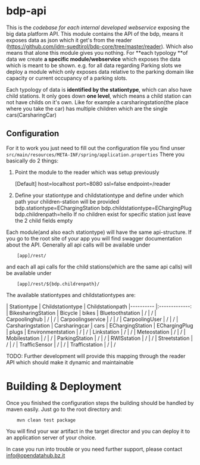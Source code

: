 bdp-api
=================

This is the *codebase for each internal developed webservice* exposing the big data platform API. This module contains the API of the bdp, means it exposes data as json which it get's from the reader (https://github.com/idm-suedtirol/bdp-core/tree/master/reader). Which also means that alone this module gives you nothing.
For **each typology **of data we create **a specific module/webservice** which exposes the data which is meant to be shown.
e.g. for all data regarding Parking slots we deploy a module which only exposes data relative to the parking domain like capacity or current occupancy of a parking slots.

Each typology of data is **identified by the stationtype**, which can also have child stations. It only goes down **one level**, which means a child station can not have childs on it's own. Like for example a carsharingstation(the place where you take the car) has multiple children which are the single cars(CarsharingCar)

## Configuration
For it to work you just need to fill out the configuration file you find unser `src/main/resources/META-INF/spring/application.properties`
There you basically do 2 things:
1. Point the module to the reader which was setup previously

	[Default]
		host=localhost
		port=8080
		ssl=false
		endpoint=/reader
2. Define your stationtype and childstationtype and define under which path your children-station will be provided
		bdp.stationtype=EChargingStation
		bdp.childstationtype=EChargingPlug
		bdp.childrenpath=hello
	If no  children exist for specific station just leave the 2 child fields empty

Each module(and also each stationtype) will have the same api-structure. If you go to the root site of your app you will find swagger documentation about the API. Generally all api calls will be available under

		[app]/rest/

 and each all api calls for the child stations(which are the same api calls) will be available under

 		[app]/rest/${bdp.childrenpath}/

The available stationtypes and childstationtypes are:

| Stationtype   	|      Childstationtype | Childstationpath
|----------	|:-------------:
| BikesharingStation | Bicycle | bikes
| Bluetoothstation | / | /
| Carpoolinghub | / | /
| Carpoolingservice | / | /
| CarpoolingUser | / | /
| Carsharingstation | Carsharingcar | cars
| EChargingStation | EChargingPlug | plugs
| Environmentstation | / | /
| Linkstation | / | /
| Meteostation | / | /
| Mobilestation | / | /
| ParkingStation | / | /
| RWISstation | / | /
| Streetstation | / | /
| TrafficSensor | / | /
| Trafficstation | / | /

TODO: Further development will provide this mapping through the reader API which should make it dynamic and maintainable

Building & Deployment
==========================

Once you finished the configuration steps the building should be handled by maven easily. Just go to the root directory and:

		mvn clean test package

You will find your war artifact in the target director and you can deploy it to an application server of your choice.

In case you run into trouble or you need further support, please contact info@opendatahub.bz.it

